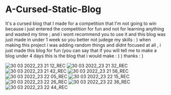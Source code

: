 # A-Cursed-Static-Blog
It's a cursed blog that I made for a competition that I'm not going to win because i just entered the competition for fun and not for learning anything and wasted my time
; and i wont recommend you to use it and this blog was just made in under 1 week so you better not judege my skills : ) 
when making this project i was adding random things and didnt focused at all , i just made this blog for fun (you can say that if you will tell me to make a blog under 4 days
this is the blog that i would make : ) ) 
thanks : )

![30 03 2022_23 21 12_REC](https://user-images.githubusercontent.com/97381867/161423528-4ef09b35-946b-49da-a8a8-82da924f815d.png)
![30 03 2022_23 21 32_REC](https://user-images.githubusercontent.com/97381867/161423628-a4197e35-a0ff-499c-b73f-3c216cb858b3.png)
![30 03 2022_23 21 42_REC](https://user-images.githubusercontent.com/97381867/161423633-d5670737-2c32-47c9-8922-835d8804a2f6.png)
![30 03 2022_23 21 56_REC](https://user-images.githubusercontent.com/97381867/161423645-3d101d10-21f3-4fc3-8beb-ec14bd896935.png)
![30 03 2022_23 22 05_REC](https://user-images.githubusercontent.com/97381867/161423649-12547c35-aac6-4245-89e8-ed90060201ca.png)
![30 03 2022_23 22 15_REC](https://user-images.githubusercontent.com/97381867/161423652-87f8a53e-c953-4ec9-b521-b72b43deed12.png)
![30 03 2022_23 22 26_REC](https://user-images.githubusercontent.com/97381867/161423655-4f365c80-aa42-4de8-9809-f76d11f0d04c.png)
![30 03 2022_23 22 36_REC](https://user-images.githubusercontent.com/97381867/161423656-b4558ea1-70d4-4927-ab58-e980d8905b1f.png)
![30 03 2022_23 22 44_REC](https://user-images.githubusercontent.com/97381867/161423659-a5b6b6a5-5343-4a8e-acaa-f69cf5cb7c7e.png)
